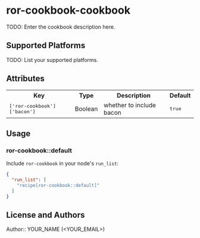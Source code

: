 # ror-cookbook-cookbook

TODO: Enter the cookbook description here.

## Supported Platforms

TODO: List your supported platforms.

## Attributes

<table>
  <tr>
    <th>Key</th>
    <th>Type</th>
    <th>Description</th>
    <th>Default</th>
  </tr>
  <tr>
    <td><tt>['ror-cookbook']['bacon']</tt></td>
    <td>Boolean</td>
    <td>whether to include bacon</td>
    <td><tt>true</tt></td>
  </tr>
</table>

## Usage

### ror-cookbook::default

Include `ror-cookbook` in your node's `run_list`:

```json
{
  "run_list": [
    "recipe[ror-cookbook::default]"
  ]
}
```

## License and Authors

Author:: YOUR_NAME (<YOUR_EMAIL>)
